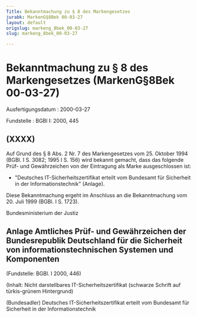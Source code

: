 ```yaml
---
Title: Bekanntmachung zu § 8 des Markengesetzes
jurabk: MarkenG§8Bek 00-03-27
layout: default
origslug: markeng_8bek_00-03-27
slug: markeng_8bek_00-03-27

---
```


# Bekanntmachung zu § 8 des Markengesetzes (MarkenG§8Bek 00-03-27)

Ausfertigungsdatum
:   2000-03-27

Fundstelle
:   BGBl I: 2000, 445

## (XXXX)

Auf Grund des § 8 Abs. 2 Nr. 7 des Markengesetzes vom 25. Oktober 1994
(BGBl. I S. 3082; 1995 I S. 156) wird bekannt gemacht, dass das
folgende Prüf- und Gewährzeichen von der Eintragung als Marke
ausgeschlossen ist:

*   "Deutsches IT-Sicherheitszertifikat erteilt vom Bundesamt für
    Sicherheit in der Informationstechnik" (Anlage).



Diese Bekanntmachung ergeht im Anschluss an die Bekanntmachung vom 20.
Juli 1999 (BGBl. I S. 1723).

Bundesministerium der Justiz

## Anlage Amtliches Prüf- und Gewährzeichen der Bundesrepublik Deutschland für die Sicherheit von informationstechnischen Systemen und Komponenten

(Fundstelle: BGBl. I 2000, 446)

(Inhalt: Nicht darstellbares IT-Sicherheitszertifikat
(schwarze Schrift auf türkis-grünem Hintergrund)

(Bundesadler) Deutsches IT-Sicherheitszertifikat
erteilt vom
Bundesamt für Sicherheit in der Informationstechnik

